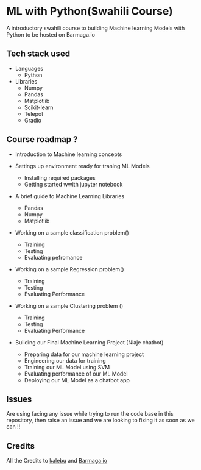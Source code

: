 # ML with Python(Swahili Course)

A introductory swahili course to building Machine learning Models with Python to be hosted on Barmaga.io

## Tech stack used

- Languages
  - Python
- Libraries
  - Numpy
  - Pandas
  - Matplotlib
  - Scikit-learn
  - Telepot
  - Gradio


## Course roadmap ?

- Introduction to Machine learning concepts
- Settings up environment ready for traning ML Models
  - Installing required packages 
  - Getting started wwith jupyter notebook 
- A brief guide to Machine Learning Libraries
  - Pandas
  - Numpy
  - Matplotlib
- Working on a sample classification problem()
  - Training
  - Testing
  - Evaluating pefromance
- Working on a sample Regression problem()
  - Training
  - Testing
  - Evaluating Performance
- Working on a sample Clustering problem ()
  - Training
  - Testing
  - Evaluating Performance

- Building our Final Machine Learning Project (Niaje chatbot)
  - Preparing data for our machine learning project
  - Engineering our data for training
  - Training our ML Model using SVM
  - Evaluating performance of our ML Model  
  - Deploying our ML Model as a chatbot app

## Issues

Are using facing any issue while trying to run the code base in this repository, then raise an issue and we are looking to fixing it as soon as we can !!

## Credits

All the Credits to [kalebu](https://github.com/Kalebu) and [Barmaga.io](https://barmaga.io/)